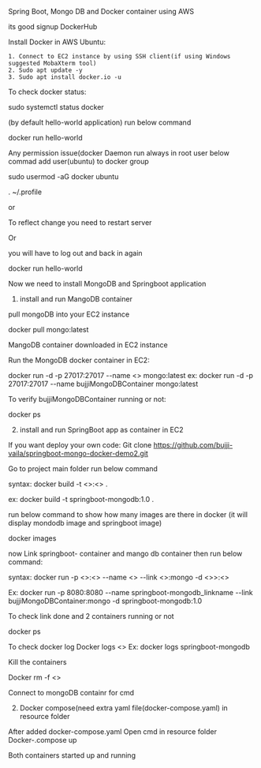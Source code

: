 Spring Boot, Mongo DB and Docker container using AWS

its good signup DockerHub


Install Docker in AWS Ubuntu:

	1. Connect to EC2 instance by using SSH client(if using Windows suggested MobaXterm tool)
	2. Sudo apt update -y
	3. Sudo apt install docker.io -u
	
To check docker status:

sudo systemctl status docker


(by default hello-world application) run below command

docker run hello-world

Any permission issue(docker Daemon run always in root user below commad add user(ubuntu) to docker group 

sudo usermod -aG docker ubuntu

. ~/.profile

or

To reflect change you need to restart server

Or

you will have to log out and back in again 

docker run hello-world


Now we need to install MongoDB and Springboot application

1. install and run MangoDB container

pull mongoDB into your EC2 instance

docker pull mongo:latest

MangoDB container downloaded in EC2 instance

Run the MongoDB docker container in EC2:

docker run -d -p 27017:27017 --name <<container name>> mongo:latest
ex: docker run -d -p 27017:27017 --name bujjiMongoDBContainer mongo:latest

To verify bujjiMongoDBContainer running or not:

docker ps

2. install and run SpringBoot app as container in EC2

If you want deploy your own code:
Git clone https://github.com/bujji-vaila/springboot-mongo-docker-demo2.git

 Go to project main folder run below command

syntax:
docker build -t <<springboot app container name>>:<<tag>> .

ex:
docker build -t springboot-mongodb:1.0 .

run below command to show how many images are there in docker  (it will display mondodb image and springboot image)

docker images

now Link springboot- container  and mango db container then run below command:

syntax:
docker run -p <<sprintboot defultport>>:<<sprintboot defultport>> --name  <<Link name>> --link <<MongoDB container name>>:mongo -d <<springboot-container name>>>:<<tag>>

Ex: docker run -p 8080:8080 --name  springboot-mongodb_linkname --link bujjiMongoDBContainer:mongo -d springboot-mongodb:1.0

To check link done and 2 containers running or not

docker ps

To check docker log
Docker logs <<container name>>
Ex: docker logs springboot-mongodb

Kill the containers

Docker rm -f <<container id>>

Connect to mongoDB containr for cmd



2. Docker compose(need extra yaml file(docker-compose.yaml) in resource folder

After added docker-compose.yaml 
Open cmd in resource folder
Docker-.compose up

Both containers started up and running
